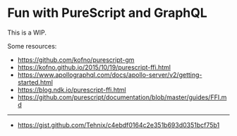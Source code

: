 # Fun with PureScript and GraphQL

This is a WIP.


Some resources:

- https://github.com/kofno/purescript-gm
- https://kofno.github.io/2015/10/19/purescript-ffi.html
- https://www.apollographql.com/docs/apollo-server/v2/getting-started.html
- https://blog.ndk.io/purescript-ffi.html
- https://github.com/purescript/documentation/blob/master/guides/FFI.md

---

- https://gist.github.com/Tehnix/c4ebdf0164c2e351b693d0351bcf75b1
